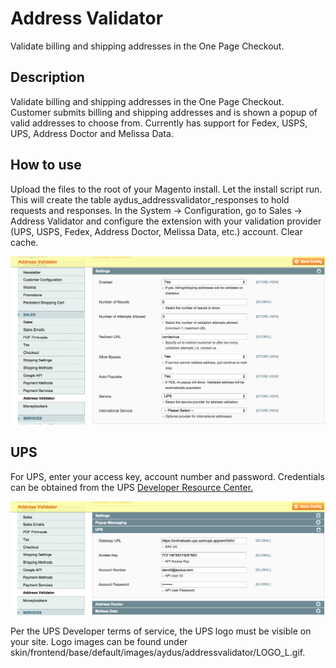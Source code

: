 Address Validator
=================
Validate billing and shipping addresses in the One Page Checkout. 

Description
-----------
Validate billing and shipping addresses in the One Page Checkout. 
Customer submits billing and shipping addresses and is shown a popup of valid 
addresses to choose from. Currently has support for Fedex, USPS, UPS, Address 
Doctor and Melissa Data.

How to use
-------------------------
Upload the files to the root of your Magento install. Let the install script 
run. This will create the table aydus_addressvalidator_responses to hold 
requests and responses. In the System -> Configuration, go to Sales -> Address 
Validator and configure the extension with your validation provider 
(UPS, USPS, Fedex, Address Doctor, Melissa Data, etc.) account. Clear cache. 

<img src="md/settings.png" />

UPS
---
For UPS, enter your access key, account number and password. Credentials can be
obtained from the UPS
<a href="http://www.ups.com/content/us/en/resources/techsupport/developercenter.html">
Developer Resource Center.</a> 

<img src="md/ups.png" />

Per the UPS Developer terms of service, the UPS logo must be visible on your 
site. Logo images can be found under  
skin/frontend/base/default/images/aydus/addressvalidator/LOGO_L.gif. 
